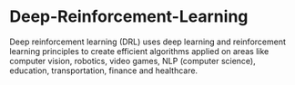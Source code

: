 # Deep-Reinforcement-Learning
Deep reinforcement learning (DRL) uses deep learning and reinforcement learning principles to create efficient algorithms applied on areas like computer vision,  robotics, video games, NLP (computer science), education, transportation, finance and healthcare.
